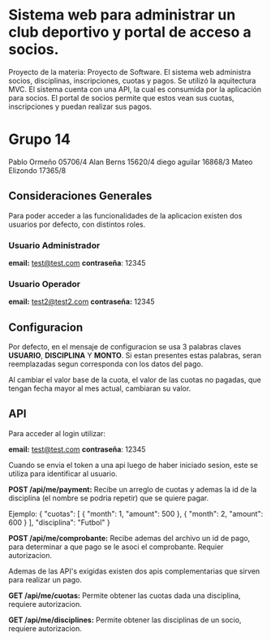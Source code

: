 # Sistema web para administrar un club deportivo y portal de acceso a socios.
Proyecto de la materia: Proyecto de Software. 
El sistema web administra socios, disciplinas, inscripciones, cuotas y pagos.
Se utilizó la aquitectura MVC. El sistema cuenta con una API, la cual es consumida por la aplicación para socios.
El portal de socios permite que estos vean sus cuotas, inscripciones y puedan realizar sus pagos.




# Grupo 14

Pablo Ormeño 05706/4
Alan Berns 15620/4
diego aguilar 16868/3
Mateo Elizondo 17365/8

## Consideraciones Generales

Para poder acceder a las funcionalidades de la aplicacion existen dos usuarios por defecto, con distintos roles.

### Usuario Administrador

**email:** test@test.com
**contraseña**: 12345

### Usuario Operador

**email:** test2@test2.com
**contraseña:** 12345

## Configuracion

Por defecto, en el mensaje de configuracion se usa 3 palabras claves **USUARIO**, **DISCIPLINA** Y **MONTO**.
Si estan presentes estas palabras, seran reemplazadas segun corresponda con los datos del pago.

Al cambiar el valor base de la cuota, el valor de las cuotas no pagadas, que tengan fecha mayor al mes actual, cambiaran su valor.

## API

Para acceder al login utilizar:

**email:** test@test.com
**contraseña**: 12345

Cuando se envia el token a una api luego de haber iniciado sesion, este se utiliza para identificar al usuario.

**POST /api/me/payment:**
Recibe un arreglo de cuotas y ademas la id de la disciplina (el nombre se podria repetir) que se quiere pagar.

Ejemplo:
{
"cuotas": [
{
"month": 1,
"amount": 500
},
{
"month": 2,
"amount": 600
}
],
"disciplina": "Futbol"
}

**POST /api/me/comprobante:**
Recibe ademas del archivo un id de pago, para determinar a que pago se le asoci el comprobante. Requier autorizacion.

Ademas de las API's exigidas existen dos apis complementarias que sirven para realizar un pago.

**GET /api/me/cuotas:**
Permite obtener las cuotas dada una disciplina, requiere autorizacion.

**GET /api/me/disciplines:**
Permite obtener las disciplinas de un socio, requiere autorizacion.
